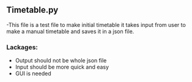 ## Timetable.py
-This file is a test file to make initial timetable it takes input from user to make a manual timetable and saves it in a json file.

### Lackages:
- Output should not be whole json file
- Input should be more quick and easy
- GUI is needed
